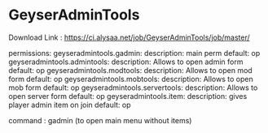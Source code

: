 # GeyserAdminTools

Download Link : https://ci.alysaa.net/job/GeyserAdminTools/job/master/

permissions:
  geyseradmintools.gadmin:
    description: main perm
    default: op
  geyseradmintools.admintools:
    description: Allows to open admin form
    default: op
  geyseradmintools.modtools:
    description: Allows to open mod form
    default: op
  geyseradmintools.mobtools:
    description: Allows to open mob form
    default: op
  geyseradmintools.servertools:
    description: Allows to open server form
    default: op
  geyseradmintools.item:
    description: gives player admin item on join
    default: op


command : gadmin (to open main menu without items)
